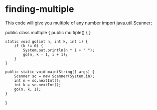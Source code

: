 # finding-multiple
This code will give you multiple of  any number
import java.util.Scanner;

public class multiple {
    public multiple() {
    }

    static void go(int n, int k, int i) {
        if (k != 0) {
            System.out.println(n * i + " ");
            go(n, k - 1, i + 1);
        }
    }

    public static void main(String[] args) {
        Scanner sc = new Scanner(System.in);
        int n = sc.nextInt();
        int k = sc.nextInt();
        go(n, k, 1);
    }
}
